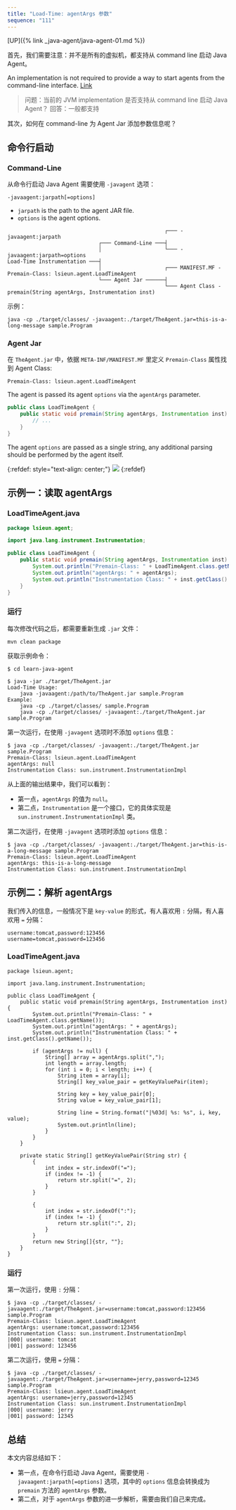 ```yaml
---
title: "Load-Time: agentArgs 参数"
sequence: "111"
---
```


[UP]({% link _java-agent/java-agent-01.md %})

首先，我们需要注意：并不是所有的虚拟机，都支持从 command line 启动 Java Agent。

An implementation is not required to provide a way to start agents from the command-line interface.
[Link](https://docs.oracle.com/javase/8/docs/api/java/lang/instrument/package-summary.html)

> 问题：当前的 JVM implementation 是否支持从 command line 启动 Java Agent？ 回答：一般都支持

其次，如何在 command-line 为 Agent Jar 添加参数信息呢？

## 命令行启动

### Command-Line

从命令行启动 Java Agent 需要使用 `-javagent` 选项：

```text
-javaagent:jarpath[=options]
```

- `jarpath` is the path to the agent JAR file.
- `options` is the agent options.

```text
                                                  ┌─── -javaagent:jarpath
                             ┌─── Command-Line ───┤
                             │                    └─── -javaagent:jarpath=options
Load-Time Instrumentation ───┤
                             │                    ┌─── MANIFEST.MF - Premain-Class: lsieun.agent.LoadTimeAgent
                             └─── Agent Jar ──────┤
                                                  └─── Agent Class - premain(String agentArgs, Instrumentation inst)
```

示例：

```text
java -cp ./target/classes/ -javaagent:./target/TheAgent.jar=this-is-a-long-message sample.Program
```

### Agent Jar

在 `TheAgent.jar` 中，依据 `META-INF/MANIFEST.MF` 里定义 `Premain-Class` 属性找到 Agent Class:

```text
Premain-Class: lsieun.agent.LoadTimeAgent

```

The agent is passed its agent `options` via the `agentArgs` parameter.

```java
public class LoadTimeAgent {
    public static void premain(String agentArgs, Instrumentation inst) {
        // ...
    }
}
```

The agent `options` are passed as a single string, any additional parsing should be performed by the agent itself.

{:refdef: style="text-align: center;"}
![](/assets/images/java/agent/java-agent-command-line-options.png)
{:refdef}

## 示例一：读取 agentArgs

### LoadTimeAgent.java

```java
package lsieun.agent;

import java.lang.instrument.Instrumentation;

public class LoadTimeAgent {
    public static void premain(String agentArgs, Instrumentation inst) {
        System.out.println("Premain-Class: " + LoadTimeAgent.class.getName());
        System.out.println("agentArgs: " + agentArgs);
        System.out.println("Instrumentation Class: " + inst.getClass().getName());
    }
}
```

### 运行

每次修改代码之后，都需要重新生成 `.jar` 文件：

```text
mvn clean package
```

获取示例命令：

```text
$ cd learn-java-agent

$ java -jar ./target/TheAgent.jar
Load-Time Usage:
    java -javaagent:/path/to/TheAgent.jar sample.Program
Example:
    java -cp ./target/classes/ sample.Program
    java -cp ./target/classes/ -javaagent:./target/TheAgent.jar sample.Program
```

第一次运行，在使用 `-javagent` 选项时不添加 `options` 信息：

```text
$ java -cp ./target/classes/ -javaagent:./target/TheAgent.jar sample.Program
Premain-Class: lsieun.agent.LoadTimeAgent
agentArgs: null
Instrumentation Class: sun.instrument.InstrumentationImpl
```

从上面的输出结果中，我们可以看到：

- 第一点，`agentArgs` 的值为 `null`。
- 第二点，`Instrumentation` 是一个接口，它的具体实现是 `sun.instrument.InstrumentationImpl` 类。

第二次运行，在使用 `-javagent` 选项时添加 `options` 信息：

```text
$ java -cp ./target/classes/ -javaagent:./target/TheAgent.jar=this-is-a-long-message sample.Program
Premain-Class: lsieun.agent.LoadTimeAgent
agentArgs: this-is-a-long-message
Instrumentation Class: sun.instrument.InstrumentationImpl
```

## 示例二：解析 agentArgs

我们传入的信息，一般情况下是 `key-value` 的形式，有人喜欢用 `:` 分隔，有人喜欢用 `=` 分隔：

```text
username:tomcat,password:123456
username=tomcat,password=123456
```

### LoadTimeAgent.java

```text
package lsieun.agent;

import java.lang.instrument.Instrumentation;

public class LoadTimeAgent {
    public static void premain(String agentArgs, Instrumentation inst) {
        System.out.println("Premain-Class: " + LoadTimeAgent.class.getName());
        System.out.println("agentArgs: " + agentArgs);
        System.out.println("Instrumentation Class: " + inst.getClass().getName());

        if (agentArgs != null) {
            String[] array = agentArgs.split(",");
            int length = array.length;
            for (int i = 0; i < length; i++) {
                String item = array[i];
                String[] key_value_pair = getKeyValuePair(item);

                String key = key_value_pair[0];
                String value = key_value_pair[1];

                String line = String.format("|%03d| %s: %s", i, key, value);
                System.out.println(line);
            }
        }
    }

    private static String[] getKeyValuePair(String str) {
        {
            int index = str.indexOf("=");
            if (index != -1) {
                return str.split("=", 2);
            }
        }

        {
            int index = str.indexOf(":");
            if (index != -1) {
                return str.split(":", 2);
            }
        }
        return new String[]{str, ""};
    }
}
```

### 运行

第一次运行，使用 `:` 分隔：

```text
$ java -cp ./target/classes/ -javaagent:./target/TheAgent.jar=username:tomcat,password:123456 sample.Program
Premain-Class: lsieun.agent.LoadTimeAgent
agentArgs: username:tomcat,password:123456
Instrumentation Class: sun.instrument.InstrumentationImpl
|000| username: tomcat
|001| password: 123456
```

第二次运行，使用 `=` 分隔：

```text
$ java -cp ./target/classes/ -javaagent:./target/TheAgent.jar=username=jerry,password=12345 sample.Program
Premain-Class: lsieun.agent.LoadTimeAgent
agentArgs: username=jerry,password=12345
Instrumentation Class: sun.instrument.InstrumentationImpl
|000| username: jerry
|001| password: 12345
```

## 总结

本文内容总结如下：

- 第一点，在命令行启动 Java Agent，需要使用 `-javaagent:jarpath[=options]` 选项，其中的 `options` 信息会转换成为 `premain` 方法的 `agentArgs` 参数。
- 第二点，对于 `agentArgs` 参数的进一步解析，需要由我们自己来完成。
